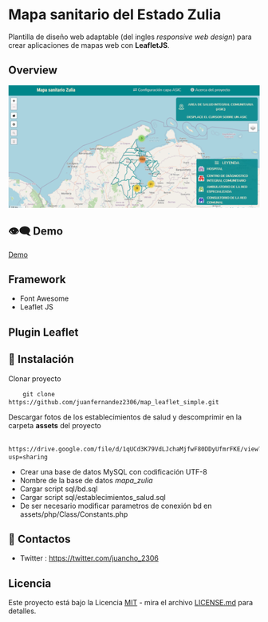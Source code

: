# Mapa sanitario del Estado Zulia
Plantilla  de diseño web adaptable  (del ingles _responsive web design_) 
para crear aplicaciones de mapas web con __LeafletJS__.

## Overview

![Img overview project](assets/img/overview.gif)

## :eye_speech_bubble: Demo

[Demo](http://jfcoordenadas.xyz/mapa_zulia/)

## Framework
- Font Awesome
- Leaflet JS

## Plugin Leaflet

## :rocket: Instalación
Clonar proyecto
```
	git clone https://github.com/juanfernandez2306/map_leaflet_simple.git
```
Descargar fotos de los establecimientos de salud y descomprimir en la carpeta __assets__ del proyecto
```
	https://drive.google.com/file/d/1qUCd3K79VdLJchaMjfwF80DDyUfmrFKE/view?usp=sharing
```
- Crear una base de datos MySQL con codificación UTF-8
- Nombre de la base de datos _mapa_zulia_
- Cargar script sql/bd.sql
- Cargar script sql/establecimientos_salud.sql
- De ser necesario modificar parametros de conexión bd en assets/php/Class/Constants.php

## :bust_in_silhouette: Contactos
- Twitter : https://twitter.com/juancho_2306

## Licencia
Este proyecto está bajo la Licencia [MIT](/LICENSE) - mira el archivo [LICENSE.md](LICENSE.md) para detalles.